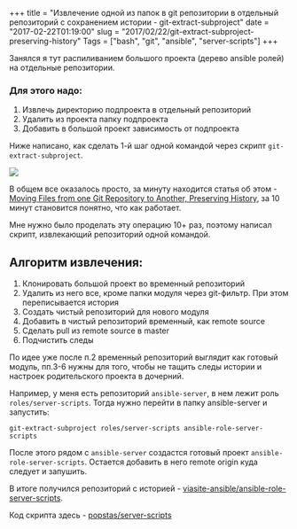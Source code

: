 +++
title = "Извлечение одной из папок в git репозитории в отдельный репозиторий с сохранением истории - git-extract-subproject"
date = "2017-02-22T01:19:00"
slug = "2017/02/22/git-extract-subproject-preserving-history"
Tags = ["bash", "git", "ansible", "server-scripts"]
+++

Занялся я тут распиливанием большого проекта (дерево ansible ролей) на отдельные репозитории.

### Для этого надо:
1. Извлечь директорию подпроекта в отдельный репозиторий
2. Удалить из проекта папку подпроекта
3. Добавить в большой проект зависимость от подпроекта

Ниже написано, как сделать 1-й шаг одной командой через скрипт `git-extract-subproject`.

<img itemprop="image" src="/images/2017-02/git-extract-subproject.jpg" />

<!--more-->

В общем все оказалось просто, за минуту находится статья об этом - [
Moving Files from one Git Repository to Another, Preserving History](http://gbayer.com/development/moving-files-from-one-git-repository-to-another-preserving-history/), за 10 минут становится понятно, что как работает.

Мне нужно было проделать эту операцию 10+ раз, поэтому написал скрипт, извлекающий репозиторий одной командой.

## Алгоритм извлечения:
1. Клонировать большой проект во временный репозиторий
2. Удалить из него все, кроме папки модуля через git-фильтр. При этом переписывается история
3. Создать чистый репозиторий для нового модуля
4. Добавить в чистый репозиторий временный, как remote source
5. Сделать pull из remote source в master
6. Подчистить следы

По идее уже после п.2 временный репозиторий выглядит как готовый модуль, пп.3-6 нужны для того, чтобы не тащить следы истории и настроек родительского проекта в дочерний.

Например, у меня есть репозиторий `ansible-server`, в нем лежит роль `roles/server-scripts`. Тогда нужно перейти в папку ansible-server и запустить:

```
git-extract-subproject roles/server-scripts ansible-role-server-scripts
```

После этого рядом с `ansible-server` создастся готовый проект `ansible-role-server-scripts`. Остается добавить в него remote origin куда следует и запушить.

В итоге получился репозиторий с историей - [viasite-ansible/ansible-role-server-scripts](https://github.com/viasite-ansible/ansible-role-server-scripts/commits/master).

Код скрипта здесь - [popstas/server-scripts](https://github.com/popstas/server-scripts/blob/master/bin/git-extract-subproject)
